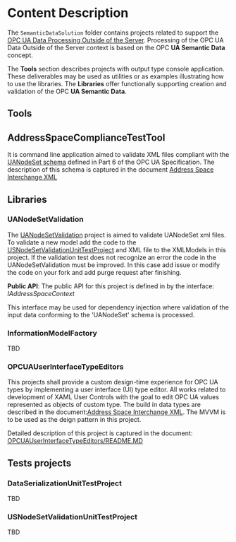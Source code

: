
# Content Description
The `SemanticDataSolution` folder contains projects related to support the [OPC UA Data Processing Outside of the Server](./README.MD).  Processing of the OPC UA Data Outside of the Server context is based on the OPC **UA Semantic Data** concept.

The **Tools** section describes projects with output type console application. These deliverables may be used as utilities or as examples illustrating how to use the libraries.
The **Libraries** offer functionally supporting creation and validation of the OPC **UA Semantic Data**.

## Tools

## AddressSpaceComplianceTestTool

It is command line application aimed to validate XML files compliant with the [UANodeSet schema](https://opcfoundation.org/UA/2011/03/UANodeSet.xsd) defined in Part 6 of the OPC UA Specification. The description of this schema is captured in the document [Address Space Interchange XML](http://www.commsvr.com/InternetDSL/commserver/P_DowloadCenter/P_Publications/P-150101E-AddressSpaceInterchangeXML.pdf)

## Libraries

### UANodeSetValidation

The [UANodeSetValidation](https://github.com/mpostol/OPC-UA-OOI/tree/master/SemanticDataSolution/UANodeSetValidation) project is aimed to validate UANodeSet xml files.
To validate a new model add the code to the [USNodeSetValidationUnitTestProject](https://github.com/mpostol/OPC-UA-OOI/tree/master/SemanticDataSolution/USNodeSetValidationUnitTestProject)
and XML file to the XMLModels in this project. If the validation test does not recognize an error the code in the UANodeSetValidation must be improved.
In this case add issue or modify the code on your fork and add purge request after finishing.

**Public API**:
 The public API for this project is defined in by the interface:
*IAddressSpaceContext*

This interface may be used for dependency injection where validation of the input data conforming to the 'UANodeSet' schema is processed.

### InformationModelFactory

TBD

### OPCUAUserInterfaceTypeEditors

This projects shall provide a custom design-time experience for OPC UA types by implementing a user interface (UI) type editor. All works related to development of XAML User Controls with the goal to edit OPC UA values represented as objects of custom type. The build in data types are described in the document:[Address Space Interchange XML](http://www.commsvr.com/InternetDSL/commserver/P_DowloadCenter/P_Publications/P-150101E-AddressSpaceInterchangeXML.pdf).
The MVVM is to be used as the deign pattern in this project.

Detailed description of this project is captured in the document: [OPCUAUserInterfaceTypeEditors/README.MD](./OPCUAUserInterfaceTypeEditors/README.MD)

## Tests projects

### DataSerializationUnitTestProject
TBD

### USNodeSetValidationUnitTestProject
TBD


